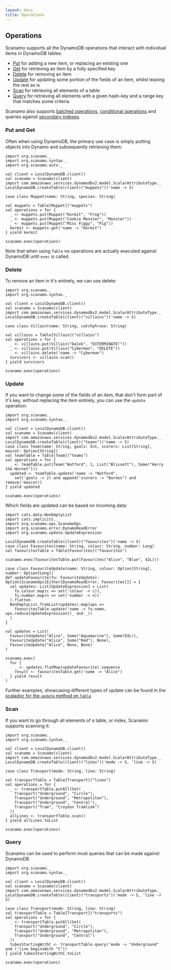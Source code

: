 ```yaml
---
layout: docs
title: Operations 
---
```


## Operations

Scanamo supports all the DynamoDB operations that interact with individual items in DynamoDB tables:

 * [Put](#put-and-get) for adding a new item, or replacing an existing one
 * [Get](#put-and-get) for retrieving an item by a fully specified key
 * [Delete](#delete) for removing an item
 * [Update](#update) for updating some portion of the fields of an item, whilst leaving the rest 
 as is
 * [Scan](#scan) for retrieving all elements of a table
 * [Query](#query) for retrieving all elements with a given hash-key and a range key that matches
 some criteria
 
Scanamo also supports [batched operations](batch-operations.md), [conditional operations](conditional-operations.md) 
and queries against [secondary indexes](using-indexes.md).
 
### Put and Get

Often when using DynamoDB, the primary use case is simply putting objects into 
Dynamo and subsequently retrieving them:

```tut:silent
import org.scanamo._
import org.scanamo.syntax._
import org.scanamo.auto._

val client = LocalDynamoDB.client()
val scanamo = Scanamo(client)
import com.amazonaws.services.dynamodbv2.model.ScalarAttributeType._
LocalDynamoDB.createTable(client)("muppets")('name -> S)

case class Muppet(name: String, species: String)
```
```tut:book
val muppets = Table[Muppet]("muppets")
val operations = for {
  _ <- muppets.put(Muppet("Kermit", "Frog"))
  _ <- muppets.put(Muppet("Cookie Monster", "Monster"))
  _ <- muppets.put(Muppet("Miss Piggy", "Pig"))
  kermit <- muppets.get('name -> "Kermit")
} yield kermit
     
scanamo.exec(operations)
```

Note that when using `Table` no operations are actually executed against DynamoDB until `exec` is called. 

### Delete

To remove an item in it's entirety, we can use delete:

```tut:silent
import org.scanamo._
import org.scanamo.syntax._

val client = LocalDynamoDB.client()
val scanamo = Scanamo(client)
import com.amazonaws.services.dynamodbv2.model.ScalarAttributeType._
LocalDynamoDB.createTable(client)("villains")('name -> S)

case class Villain(name: String, catchphrase: String)
```
```tut:book
val villains = Table[Villain]("villains")
val operations = for {
  _ <- villains.put(Villain("Dalek", "EXTERMINATE!"))
  _ <- villains.put(Villain("Cyberman", "DELETE"))
  _ <- villains.delete('name -> "Cyberman")
  survivors <- villains.scan()
} yield survivors
     
scanamo.exec(operations)
```

### Update

If you want to change some of the fields of an item, that don't form part of it's key,
 without replacing the item entirely, you can use the `update` operation:

```tut:silent
import org.scanamo._
import org.scanamo.syntax._

val client = LocalDynamoDB.client()
val scanamo = Scanamo(client)
import com.amazonaws.services.dynamodbv2.model.ScalarAttributeType._
LocalDynamoDB.createTable(client)("teams")('name -> S)
case class Team(name: String, goals: Int, scorers: List[String], mascot: Option[String])
val teamTable = Table[Team]("teams")
val operations = for {
  _ <- teamTable.put(Team("Watford", 1, List("Blissett"), Some("Harry the Hornet")))
  updated <- teamTable.update('name -> "Watford", 
    set('goals -> 2) and append('scorers -> "Barnes") and remove('mascot))
} yield updated
```
```tut:book
scanamo.exec(operations)
```

Which fields are updated can be based on incoming data:

```tut:silent
import cats.data.NonEmptyList
import cats.implicits._
import org.scanamo.ops.ScanamoOps
import org.scanamo.error.DynamoReadError
import org.scanamo.update.UpdateExpression

LocalDynamoDB.createTable(client)("favourites")('name -> S)
case class Favourites(name: String, colour: String, number: Long)
val favouritesTable = Table[Favourites]("favourites")

scanamo.exec(favouritesTable.put(Favourites("Alice", "Blue", 42L)))

case class FavouriteUpdate(name: String, colour: Option[String], number: Option[Long])
def updateFavourite(fu: FavouriteUpdate): Option[ScanamoOps[Either[DynamoReadError, Favourites]]] = {
  val updates: List[UpdateExpression] = List(
    fu.colour.map(c => set('colour -> c)), 
    fu.number.map(n => set('number -> n))
  ).flatten
  NonEmptyList.fromList(updates).map(ups =>
    favouritesTable.update('name -> fu.name, ups.reduce[UpdateExpression](_ and _))
  )
}
```
```tut:book
val updates = List(
  FavouriteUpdate("Alice", Some("Aquamarine"), Some(93L)),
  FavouriteUpdate("Alice", Some("Red"), None),
  FavouriteUpdate("Alice", None, None)
)

scanamo.exec(
  for {
    _ <- updates.flatMap(updateFavourite).sequence
    result <- favouritesTable.get('name -> "Alice")
  } yield result
)

```

Further examples, showcasing different types of update can be found in the 
[scaladoc for the `update` method on `Table`](/latest/api/org/scanamo/Table.html#update(key:org.scanamo.query.UniqueKey[_],expression:org.scanamo.update.UpdateExpression):org.scanamo.ops.ScanamoOps[Either[org.scanamo.error.DynamoReadError,V]])

### Scan

If you want to go through all elements of a table, or index, Scanamo 
supports scanning it:

```tut:silent
import org.scanamo._
import org.scanamo.syntax._

val client = LocalDynamoDB.client()
val scanamo = Scanamo(client)
import com.amazonaws.services.dynamodbv2.model.ScalarAttributeType._
LocalDynamoDB.createTable(client)("lines")('mode -> S, 'line -> S)

case class Transport(mode: String, line: String)
```
```tut:book
val transportTable = Table[Transport]("lines")
val operations = for {
  _ <- transportTable.putAll(Set(
    Transport("Underground", "Circle"),
    Transport("Underground", "Metropolitan"),
    Transport("Underground", "Central"),
    Transport("Tram", "Croydon Tramlink")
  ))
  allLines <- transportTable.scan()
} yield allLines.toList

scanamo.exec(operations)
```

### Query

Scanamo can be used to perform most queries that can be made against DynamoDB

```tut:silent
import org.scanamo._
import org.scanamo.syntax._

val client = LocalDynamoDB.client()
val scanamo = Scanamo(client)
import com.amazonaws.services.dynamodbv2.model.ScalarAttributeType._
LocalDynamoDB.createTable(client)("transports")('mode -> S, 'line -> S)

case class Transport(mode: String, line: String)
val transportTable = Table[Transport]("transports")
val operations = for {
  _ <- transportTable.putAll(Set(
    Transport("Underground", "Circle"),
    Transport("Underground", "Metropolitan"),
    Transport("Underground", "Central")
  ))
  tubesStartingWithC <- transportTable.query('mode -> "Underground" and ('line beginsWith "C"))
} yield tubesStartingWithC.toList
```
```tut:book
scanamo.exec(operations)
```


